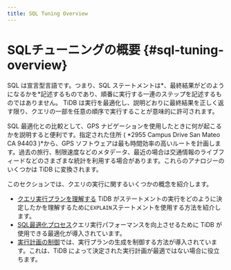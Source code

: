 ```yaml
---
title: SQL Tuning Overview
---
```


# SQLチューニングの概要 {#sql-tuning-overview}

SQL は宣言型言語です。つまり、SQL ステートメントは*、最終結果がどのようになるかを*記述するものであり、順番に実行する一連のステップを記述するものではありません。 TiDB は実行を最適化し、説明どおりに最終結果を正しく返す限り、クエリの一部を任意の順序で実行することが意味的に許可されます。

SQL 最適化との比較として、GPS ナビゲーションを使用したときに何が起こるかを説明すると便利です。指定された住所 ( *2955 Campus Drive San Mateo CA 94403 )*から、GPS ソフトウェアは最も時間効率の高いルートを計画します。過去の旅行、制限速度などのメタデータ、最近の場合は交通情報のライブフィードなどのさまざまな統計を利用する場合があります。これらのアナロジーのいくつかは TiDB に変換されます。

このセクションでは、クエリの実行に関するいくつかの概念を紹介します。

-   [クエリ実行プランを理解する](/explain-overview.md) TiDB がステートメントの実行をどのように決定したかを理解するために`EXPLAIN`ステートメントを使用する方法を紹介します。
-   [SQL最適化プロセス](/sql-optimization-concepts.md)クエリ実行パフォーマンスを向上させるために TiDB が使用できる最適化が導入されています。
-   [実行計画の制御](/control-execution-plan.md)では、実行プランの生成を制御する方法が導入されています。これは、TiDB によって決定された実行計画が最適ではない場合に役立ちます。
